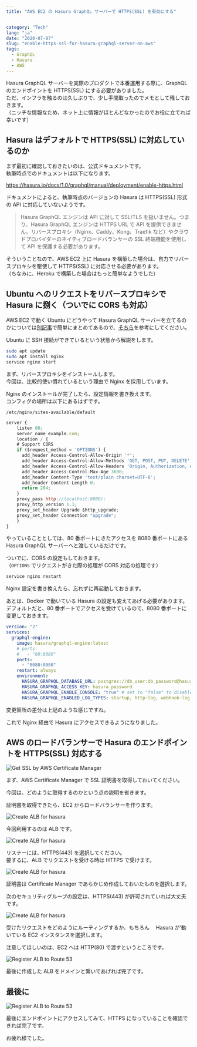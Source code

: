 ```yaml
---
title: "AWS EC2 の Hasura GraphQL サーバーで HTTPS(SSL) を有効にする"


category: "Tech"
lang: "ja"
date: "2020-07-07"
slug: "enable-https-ssl-for-hasura-graphql-server-on-aws"
tags:
  - GraphQL
  - Hasura
  - AWS
---
```


Hasura GraphQL サーバーを実際のプロダクトで本番運用する際に、GraphQL のエンドポイントを HTTPS(SSL) にする必要がありました。  
ただ、インフラを触るのは久しぶりで、少し手間取ったのでメモとして残しておきます。  
（ニッチな情報なため、ネット上に情報がほとんどなかったのでお役に立てれば幸いです）

## Hasura はデフォルトで HTTPS(SSL) に対応しているのか

まず最初に確認しておきたいのは、公式ドキュメントです。  
執筆時点でのドキュメントは以下になります。

https://hasura.io/docs/1.0/graphql/manual/deployment/enable-https.html

ドキュメントによると、執筆時点のバージョンの Hasura は HTTPS(SSL) 形式の API に対応していないようです。

> Hasura GraphQL エンジンは API に対して SSL/TLS を扱いません。つまり、Hasura GraphQL エンジンは HTTPS URL で API を提供できません。リバースプロキシ（Nginx、Caddy、Kong、Traefik など）やクラウドプロバイダーのネイティブロードバランサーの SSL 終端機能を使用して API を保護する必要があります。

そういうことなので、AWS EC2 上に Hasura を構築した場合は、自力でリバースプロキシを駆使して HTTPS(SSL) に対応させる必要があります。  
（ちなみに、Heroku で構築した場合はもっと簡単なようでした）

## Ubuntu へのリクエストをリバースプロキシで Hasura に捌く（ついでに CORS も対応）

AWS EC2 で動く Ubuntu にどうやって Hasura GraphQL サーバーを立てるのかについては[別記事](quick-build-graphql-server-for-aws-by-hasura)で簡単にまとめてあるので、[そちら](quick-build-graphql-server-for-aws-by-hasura)を参考にしてください。

Ubuntu に SSH 接続ができているという状態から解説をします。

```bash
sudo apt update
sudo apt install nginx
service nginx start
```

まず、リバースプロキシをインストールします。  
今回は、比較的使い慣れているという理由で Nginx を採用しています。

Nginx のインストールが完了したら、設定情報を書き換えます。  
コンフィグの場所は以下にあるはずです。

`/etc/nginx/sites-available/default`

```js
server {
	listen 80;
	server_name example.com;
	location / {
    # Support CORS
    if ($request_method = 'OPTIONS') {
      add_header Access-Control-Allow-Origin '*';
      add_header Access-Control-Allow-Methods 'GET, POST, PUT, DELETE';
      add_header Access-Control-Allow-Headers 'Origin, Authorization, Accept, Content-Type';
      add_header Access-Control-Max-Age 3600;
      add_header Content-Type 'text/plain charset=UTF-8';
      add_header Content-Length 0;
      return 204;
    }
    proxy_pass http://localhost:8080/;
    proxy_http_version 1.1;
    proxy_set_header Upgrade $http_upgrade;
    proxy_set_header Connection "upgrade";
	}
}

```

やっていることとしては、80 番ポートにきたアクセスを 8080 番ポートにある Hasura GraphQL サーバーへと渡しているだけです。

ついでに、CORS の設定もしておきます。  
（`OPTIONS` でリクエストがきた際の処理が CORS 対応の処理です）

```bash
service nginx restart
```

Nginx 設定を書き換えたら、忘れずに再起動しておきます。

あとは、Docker で動いている Hasura の設定も変えてあげる必要があります。  
デフォルトだと、80 番ポートでアクセスを受けているので、8080 番ポートに変更しておきます。

```yml
version: "2"
services:
  graphql-engine:
    image: hasura/graphql-engine:latest
    # ports:
    #   - "80:8080"
    ports:
      - "8080:8080"
    restart: always
    environment:
      HASURA_GRAPHQL_DATABASE_URL: postgres://db_user:db_password@hasura.123456789012.ap-northeast-1.rds.amazonaws.com:5432/db_name
      HASURA_GRAPHQL_ACCESS_KEY: hasura_password
      HASURA_GRAPHQL_ENABLE_CONSOLE: "true" # set to "false" to disable console
      HASURA_GRAPHQL_ENABLED_LOG_TYPES: startup, http-log, webhook-log, websocket-log, query-log
```

変更箇所の差分は上記のような感じですね。

これで Nginx 経由で Hasura にアクセスできるようになりました。

## AWS のロードバランサーで Hasura のエンドポイントを HTTPS(SSL) 対応する

![Get SSL by AWS Certificate Manager](./awc_cm_01.png)

まず、AWS Certificate Manager で SSL 証明書を取得しておいてください。

今回は、どのように取得するのかという点の説明を省きます。

証明書を取得できたら、EC2 からロードバランサーを作ります。

![Create ALB for hasura](./aws_alb_01.png)

今回利用するのは ALB です。

![Create ALB for hasura](./aws_alb_02.png)

リスナーには、HTTPS(443) を選択してください。  
要するに、ALB でリクエストを受ける時は HTTPS で受けます。

![Create ALB for hasura](./aws_alb_03.png)

証明書は Certificate Manager であらかじめ作成しておいたものを選択します。

次のセキュリティグループの設定は、HTTPS(443) が許可されていれば大丈夫です。

![Create ALB for hasura](./aws_alb_04.png)

受けたリクエストをどのようにルーティングするか、もちろん　 Hasura が’動いている EC2 インスタンスを選択します。

注意してほしいのは、EC2 へは HTTP(80) で渡すというところです。

![Register ALB to Route 53](./aws_route53_01.png)

最後に作成した ALB をドメインと繋いであげれば完了です。

## 最後に

![Register ALB to Route 53](./hasura_https_endpoint.png)

最後にエンドポイントにアクセスしてみて、HTTPS になっていることを確認できれば完了です。

お疲れ様でした。
